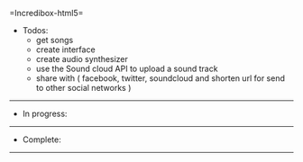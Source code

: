 =Incredibox-html5=

* Todos:
    - get songs
    - create interface
    - create audio synthesizer
    - use the Sound cloud API to upload a sound track
    - share with ( facebook, twitter, soundcloud and shorten url for send to other social networks )
------------------------------------------------------------------------------------------------------------
* In progress:
------------------------------------------------------------------------------------------------------------
* Complete:
------------------------------------------------------------------------------------------------------------

